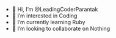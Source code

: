 - 👋 Hi, I’m @LeadingCoderParantak
- 👀 I’m interested in Coding
- 🌱 I’m currently learning Ruby
- 💞️ I’m looking to collaborate on Nothing
